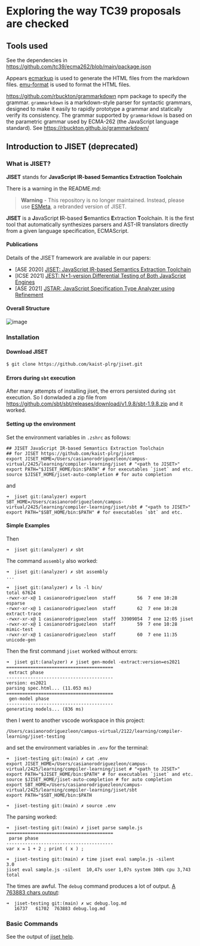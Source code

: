 #  Exploring the way TC39 proposals are checked

## Tools used 

See the dependencies in https://github.com/tc39/ecma262/blob/main/package.json

Appears [ecmarkup](https://github.com/tc39/ecmarkup) is used to generate the HTML files from the markdown files. 
[emu-format](https://github.com/tc39/ecmarkup/blob/main/bin/emu-format.js) is used to format the HTML files.


https://github.com/rbuckton/grammarkdown npm package to specify the grammar. `grammarkdown` is a markdown-style parser for syntactic grammars, designed to make it easily to rapidly prototype a grammar and statically verify its consistency.
The grammar supported by `grammarkdown` is based on the parametric grammar used by ECMA-262 (the JavaScript language standard). See https://rbuckton.github.io/grammarkdown/

## Introduction to JISET (deprecated)

### What is JISET?

**JISET** stands for **JavaScript IR-based Semantics Extraction Toolchain**

There is a warning in the README.md:

> **Warning** - This repository is no longer maintained. Instead, please use
> [ESMeta](https://github.com/es-meta/esmeta), a rebranded version of JISET.

**JISET** is a **J**avaScript **I**R-based **S**emantics **E**xtraction
**T**oolchain. It is the first tool that automatically synthesizes parsers and
AST-IR translators directly from a given language specification, ECMAScript.

#### Publications

Details of the JISET framework are available in our papers:
- [ASE 2020] [JISET: JavaScript IR-based Semantics Extraction
  Toolchain](https://doi.org/10.1145/3324884.3416632)
- [ICSE 2021] [JEST: N+1-version Differential Testing of Both JavaScript
  Engines](https://doi.org/10.1109/ICSE43902.2021.00015)
- [ASE 2021] [JSTAR: JavaScript Specification Type Analyzer using
  Refinement](https://ieeexplore.ieee.org/document/9678781)

#### Overall Structure

![image](https://user-images.githubusercontent.com/6766660/124231185-e91d3380-db4a-11eb-95b5-dc43f4341ff2.png)

### Installation

#### Download JISET
```bash
$ git clone https://github.com/kaist-plrg/jiset.git
```

#### Errors during `sbt` execution

After many attempts of installing jiset, the errors persisted during `sbt` execution.
So I donwladed a zip file from https://github.com/sbt/sbt/releases/download/v1.9.8/sbt-1.9.8.zip and it worked.

#### Setting up the environment

Set the environment variables in `.zshrc` as follows:

```
## JISET JavaScript IR-based Semantics Extraction Toolchain
## for JISET https://github.com/kaist-plrg/jiset
export JISET_HOME=/Users/casianorodriguezleon/campus-virtual/2425/learning/compiler-learning/jiset # "<path to JISET>" 
export PATH="$JISET_HOME/bin:$PATH" # for executables `jiset` and etc.
source $JISET_HOME/jiset-auto-completion # for auto completion
```

and

```
➜  jiset git:(analyzer) export SBT_HOME=/Users/casianorodriguezleon/campus-virtual/2425/learning/compiler-learning/jiset/sbt # "<path to JISET>"
export PATH="$SBT_HOME/bin:$PATH" # for executables `sbt` and etc. 
```

#### Simple Examples

Then 

```
➜  jiset git:(analyzer) ✗ sbt
```

The command `assembly` also worked:

```
➜  jiset git:(analyzer) ✗ sbt assembly
...

➜  jiset git:(analyzer) ✗ ls -l bin/                             
total 67624
-rwxr-xr-x@ 1 casianorodriguezleon  staff        56  7 ene 10:28 esparse
-rwxr-xr-x@ 1 casianorodriguezleon  staff        62  7 ene 10:28 extract-trace
-rwxr-xr-x@ 1 casianorodriguezleon  staff  33909054  7 ene 12:05 jiset
-rwxr-xr-x@ 1 casianorodriguezleon  staff        59  7 ene 10:28 mimic-test
-rwxr-xr-x@ 1 casianorodriguezleon  staff        60  7 ene 11:35 unicode-gen
```

Then the first command `jiset` worked without errors:

```
➜  jiset git:(analyzer) ✗ jiset gen-model -extract:version=es2021
========================================
 extract phase
----------------------------------------
version: es2021
parsing spec.html... (11.053 ms)
========================================
 gen-model phase
----------------------------------------
generating models... (836 ms)
```

then I went to another vscode workspace in this project:

```
/Users/casianorodriguezleon/campus-virtual/2122/learning/compiler-learning/jiset-testing
```

and set the environment variables in `.env` for the terminal:


```
➜  jiset-testing git:(main) ✗ cat .env
export JISET_HOME=/Users/casianorodriguezleon/campus-virtual/2425/learning/compiler-learning/jiset # "<path to JISET>" 
export PATH="$JISET_HOME/bin:$PATH" # for executables `jiset` and etc.
source $JISET_HOME/jiset-auto-completion # for auto completion
export SBT_HOME=/Users/casianorodriguezleon/campus-virtual/2425/learning/compiler-learning/jiset/sbt
export PATH="$SBT_HOME/bin:$PATH
```
```
➜  jiset-testing git:(main) ✗ source .env
```

The parsing worked:

```
➜  jiset-testing git:(main) ✗ jiset parse sample.js 
========================================
 parse phase
----------------------------------------
var x = 1 + 2 ; print ( x ) ;

➜  jiset-testing git:(main) ✗ time jiset eval sample.js -silent
3.0
jiset eval sample.js -silent  10,47s user 1,07s system 308% cpu 3,743 total
```

The times are awful. The `debug` command produces a lot of output.  [A 763883 chars output](debug.log.md):

```
➜  jiset-testing git:(main) ✗ wc debug.log.md 
   16737   61702  763883 debug.log.md
```

### Basic Commands

See the output of [jiset help](jiset-help.md).